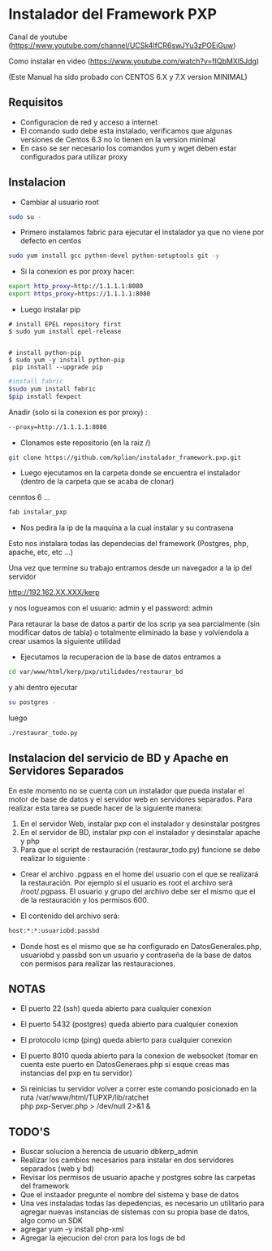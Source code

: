 Instalador del Framework PXP
===============================

Canal de youtube (https://www.youtube.com/channel/UCSk4IfCR6swJYu3zPOEiGuw)

Como instalar en video (https://www.youtube.com/watch?v=fIQbMXl5Jdg)

(Este Manual ha sido probado con CENTOS 6.X y 7.X version MINIMAL) 

Requisitos
-----------

* Configuracion de red y acceso a internet 
* El comando sudo debe esta instalado, verificamos que algunas versiones de Centos 6.3 no lo tienen en la version minimal 
* En caso se ser necesario los comandos  yum y wget deben estar configurados para utilizar proxy

Instalacion
------------

* Cambiar al usuario root

```sh 
sudo su -
```

* Primero instalamos fabric para ejecutar el instalador ya que no viene por defecto en centos

```sh
sudo yum install gcc python-devel python-setuptools git -y


```
* Si la conexion es por proxy hacer:

```sh
export http_proxy=http://1.1.1.1:8080
export https_proxy=https://1.1.1.1:8080
```
* Luego instalar pip

```
# install EPEL repository first
$ sudo yum install epel-release


# install python-pip
$ sudo yum -y install python-pip
 pip install --upgrade pip
```
<!---
pip install fabric paramiko==1.10  ptyprocess==0.4  fexpect PyCrypto==2.3   --NO USAR OBSOLETO
-->

```sh
#install fabric
$sudo yum install fabric
$pip install fexpect

```


Anadir (solo si la conexion es por proxy) :

```sh
--proxy=http://1.1.1.1:8080
```

* Clonamos este repositorio  (en la raiz /)

```sh
git clone https://github.com/kplian/instalador_framework.pxp.git
```

* Luego ejecutamos en la carpeta donde se encuentra el instalador (dentro de la carpeta que se acaba de clonar)

cenntos 6 ...
```sh 
fab instalar_pxp
```




* Nos pedira la ip de la maquina a la cual instalar y su contrasena


Esto nos instalara todas las dependecias del framework (Postgres, php, apache, etc, etc ...)

Una vez que termine su trabajo entramos desde un navegador a la ip del servidor 

http://192.162.XX.XXX/kerp   

y nos logueamos con el usuario: admin  y el  password:  admin


Para retaurar la base de datos a partir de los scrip ya sea parcialmente  (sin modificar datos de tabla) o totalmente eliminado la base y volviendola a crear usamos la siguiente utilidad


* Ejecutamos la recuperacion de la base de datos entramos a 

```sh 
cd var/www/html/kerp/pxp/utilidades/restaurar_bd
```

y ahi dentro ejecutar 

```sh 
su postgres -
```

luego

```sh
./restaurar_todo.py
```

Instalacion del servicio de BD y Apache en Servidores Separados
------------------------------------------------------------------
En este momento no se cuenta con un instalador que pueda instalar el motor de base de datos y el servidor web en servidores separados. Para realizar esta tarea se puede hacer de la siguiente manera:

1. En el servidor Web, instalar pxp con el instalador y desinstalar postgres
2. En el servidor de BD, instalar pxp con el instalador y desinstalar apache y php
3. Para que el script de restauración (restaurar_todo.py) funcione se debe realizar lo siguiente :

* Crear el archivo .pgpass en el home del usuario con el que se realizará la restauración. Por ejemplo si el usuario es root el archivo será /root/.pgpass. El usuario y grupo del archivo debe ser el mismo que el de la restauración y los permisos 600.

* El contenido del archivo será:

```sh
host:*:*:usuariobd:passbd
```
* Donde host es el mismo que se ha configurado en DatosGenerales.php, usuariobd y passbd son un usuario y contraseña de la base de datos con permisos para realizar las restauraciones.

NOTAS
-------
* El puerto 22 (ssh) queda abierto para cualquier conexion
* El puerto 5432 (postgres) queda abierto para cualquier conexion
* El protocolo icmp (ping) queda abierto para cualquier conexion
* El puerto 8010 queda abierto para la conexion de websocket (tomar en cuenta este puerto en DatosGeneraes.php si esque creas mas instancias del pxp en tu servidor)

* Si reinicias tu servidor volver a correr este comando posicionado en la ruta /var/www/html/TUPXP/lib/ratchet  
php pxp-Server.php > /dev/null 2>&1 &



TODO'S
-------

* Buscar solucion a herencia de usuario dbkerp_admin
* Realizar los cambios necesarios para instalar en dos servidores separados (web y bd)
* Revisar los permisos de usuario apache y postgres sobre las carpetas del framework
* Que el instaador pregunte el nombre del sistema y base de datos
* Una ves instaladas todas las depedencias, es necesario un utilitario para agregar nuevas instancias de sistemas con su propia base de datos,   algo como un SDK
* agregar yum -y install php-xml
* Agregar la ejecucion del cron para los logs de bd
